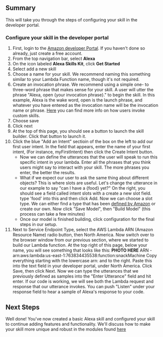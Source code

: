 ## Summary
This will take you through the steps of configuring your skill in the developer portal. 

### Configure your skill in the developer portal
1. First, login to the [Amazon developer Portal](https://developer.amazon.com/login.html).  If you haven't done so already, just create a free account.
1. From the top navigation bar, select **Alexa**
1. On the icon labeled **Alexa Skills Kit**, click **Get Started**
1. Select add a new skill
1. Choose a name for your skill. We recommend naming this something similar to your Lambda Function name, though it's not required.
1. Create an invocation phrase. We recommend using a simple one- to three-word phrase that makes sense for your skill. A user will utter the phrase "Alexa, open {your invocation phrase}." to begin the skill.  In this example, Alexa is the wake word, open is the launch phrase, and whatever you have entered as the invocation name will be the invocation name or phrase. [Here](https://developer.amazon.com/public/solutions/alexa/alexa-skills-kit/docs/supported-phrases-to-begin-a-conversation) you can find more info on how users invoke custom skills.
1. Choose save
1. Click next
1. At the top of this page, you should see a button to launch the skill builder. Click that button to launch it.
1. Click the blue "Add an Intent" sectioin of the box on the left to add our first user intent. In the field that appears, enter the name of your first intent, (For instance, myFirstIntent) then click the Create Intent button. 
    - Now we can define the utterances that the user will speak to run this specific intent in your lambda. Enter all the phrases that you think users might say to interact with your skill. The more phrases you enter, the better the results.
    - What if we expect our user to ask the same thing about different objects? This is where slots are useful. Let's change the utterance in our example to say "can I have a {food} yet?" On the right, you should see a field called intent slots with a create a new slot field. type 'food' into this and then click Add. Now we can choose a slot type.  We can either find a type that has been [defined by Amazon](https://developer.amazon.com/public/solutions/alexa/alexa-skills-kit/docs/built-in-intent-ref/slot-type-reference#list-types) or create our own. Now click "Save Model", then "Build Model" (this process can take a few minutes)
    - Once our model is finished building, click configuration for the final steps in our setup. 
1. Next to Service Endpoint Type, select the AWS Lambda ARN (Amazon Resource Name) radio button, then North America. Now switch over to the browser window from our previous section, where we started to build our Lambda function. At the top right of this page, below your name, you will see something that looks like this: **PHOTO HERE** ARN - arn:aws:lambda:us-east-1:763834435538:function:snackMachine Copy everything starting with the lowercase arn: and to the right. Paste this into the text field in your developer portal, under North America. Click Save, then click Next.  Now we can type the utterances that we previously defined as samples into the "Enter Utterance" field and hit enter. If our code is working, we will see both the Lambda request and response that our utterance invokes.  You can push "Listen" under your response field to hear a sample of Alexa's response to your code.  

## Next Steps
Well done! You've now created a basic Alexa skill and configured your skill to continue adding features and functionality. We'll discuss how to make your skill more unique and robust in the modules found [here](../modules)
